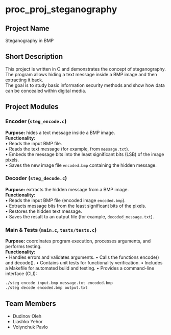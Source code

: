 # proc_proj_steganography

## Project Name
Steganography in BMP

## Short Description
This project is written in C and demonstrates the concept of steganography.  
The program allows hiding a text message inside a BMP image and then extracting it back.  
The goal is to study basic information security methods and show how data can be concealed within digital media.

## Project Modules
### Encoder (`steg_encode.c`)
**Purpose:** hides a text message inside a BMP image.  
**Functionality:**  
• Reads the input BMP file.  
• Reads the text message (for example, from `message.txt`).  
• Embeds the message bits into the least significant bits (LSB) of the image pixels.  
• Saves the new image file `encoded.bmp` containing the hidden message.  

### Decoder (`steg_decode.c`)
**Purpose:** extracts the hidden message from a BMP image.  
**Functionality:**  
• Reads the input BMP file (encoded image `encoded.bmp`).  
• Extracts message bits from the least significant bits of the pixels.  
• Restores the hidden text message.  
• Saves the result to an output file (for example, `decoded_message.txt`).  

### Main & Tests (`main.c`, `tests/tests.c`)
**Purpose:** coordinates program execution, processes arguments, and performs testing.  
**Functionality:**  
• Handles errors and validates arguments.
• Calls the functions encode() and decode().
• Contains unit tests for functionality verification.
• Includes a Makefile for automated build and testing.
• Provides a command-line interface (CLI):  
  ```bash
  ./steg encode input.bmp message.txt encoded.bmp  
  ./steg decode encoded.bmp output.txt
```


## Team Members
- Dudinov Oleh
- Liashko Yehor
- Volynchuk Pavlo
